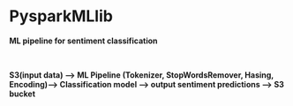 # PysparkMLlib
**ML pipeline for sentiment classification**

<br/>

**S3(input data) --> ML Pipeline (Tokenizer, StopWordsRemover, Hasing, Encoding)--> Classification model --> output sentiment predictions --> S3 bucket**

